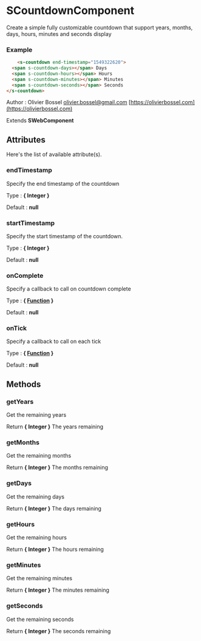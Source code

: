 # SCountdownComponent

Create a simple fully customizable countdown that support years, months, days, hours, minutes and seconds display


### Example
```html
	<s-countdown end-timestamp="1549322620">
  <span s-countdown-days></span> Days
  <span s-countdown-hours></span> Hours
  <span s-countdown-minutes></span> Minutes
  <span s-countdown-seconds></span> Seconds
</s-countdown>
```
Author : Olivier Bossel [olivier.bossel@gmail.com](mailto:olivier.bossel@gmail.com) [https://olivierbossel.com](https://olivierbossel.com)

Extends **SWebComponent**




## Attributes

Here's the list of available attribute(s).

### endTimestamp

Specify the end timestamp of the countdown

Type : **{ Integer }**

Default : **null**


### startTimestamp

Specify the start timestamp of the countdown.

Type : **{ Integer }**

Default : **null**


### onComplete

Specify a callback to call on countdown complete

Type : **{ [Function](https://developer.mozilla.org/fr/docs/Web/JavaScript/Reference/Objets_globaux/Function) }**

Default : **null**


### onTick

Specify a callback to call on each tick

Type : **{ [Function](https://developer.mozilla.org/fr/docs/Web/JavaScript/Reference/Objets_globaux/Function) }**

Default : **null**




## Methods


### getYears

Get the remaining years

Return **{ Integer }** The years remaining


### getMonths

Get the remaining months

Return **{ Integer }** The months remaining


### getDays

Get the remaining days

Return **{ Integer }** The days remaining


### getHours

Get the remaining hours

Return **{ Integer }** The hours remaining


### getMinutes

Get the remaining minutes

Return **{ Integer }** The minutes remaining


### getSeconds

Get the remaining seconds

Return **{ Integer }** The seconds remaining